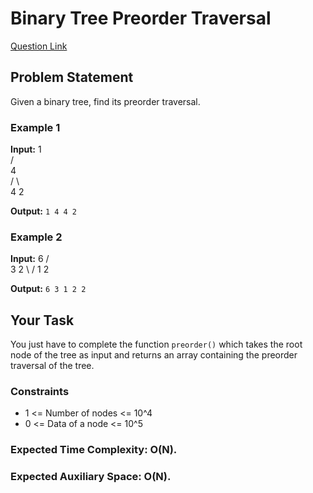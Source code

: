 # Binary Tree Preorder Traversal
[Question Link](https://www.geeksforgeeks.org/problems/preorder-traversal/1?page=2&sprint=ca8ae412173dbd8346c26a0295d098fd&sortBy=difficulty)
## Problem Statement

Given a binary tree, find its preorder traversal.

### Example 1

**Input:**
        1      
      /          
    4    
  /    \   
4       2

**Output:** `1 4 4 2`

### Example 2

**Input:**
       6
     /   \
    3     2
     \   / 
      1 2

**Output:** `6 3 1 2 2`

## Your Task

You just have to complete the function `preorder()` which takes the root node of the tree as input and returns an array containing the preorder traversal of the tree.

### Constraints

- 1 <= Number of nodes <= 10^4
- 0 <= Data of a node <= 10^5

### Expected Time Complexity: O(N).
### Expected Auxiliary Space: O(N).
